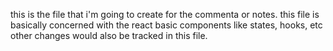 this is the file that i'm going to create for the commenta or notes.
this file is basically concerned with the react basic components like states, hooks, etc
other changes would also be tracked in this file.